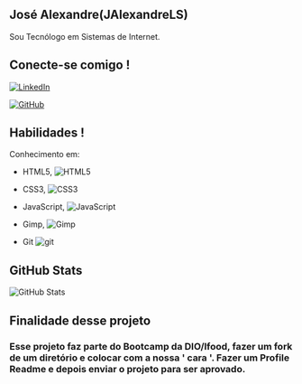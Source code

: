 ## José Alexandre(JAlexandreLS)

Sou Tecnólogo em Sistemas de Internet.

## Conecte-se comigo !

[![LinkedIn](https://img.shields.io/badge/LinkedIn-000?style=for-the-badge&logo=linkedin&logoColor=0E76A8)](https://www.linkedin.com/in/josé-alexandre-l-santos-349a0722/)

[![GitHub](https://img.shields.io/badge/GitHub-100000?style=for-the-badge&logo=github&logoColor=white)](https://github.com/JAlexandreLS)

## Habilidades !

Conhecimento em:

- HTML5, ![HTML5](https://img.shields.io/badge/HTML5-000?style=for-the-badge&logo=html5)
- CSS3, ![CSS3](https://img.shields.io/badge/CSS3-000?style=for-the-badge&logo=css3&logoColor=264CE4)
- JavaScript, ![JavaScript](https://img.shields.io/badge/JavaScript-000?style=for-the-badge&logo=javascript)

- Gimp, ![Gimp](https://img.shields.io/badge/gimp-5C5543?style=for-the-badge&logo=gimp&logoColor=white)
- Git ![git](https://img.shields.io/badge/GIT-E44C30?style=for-the-badge&logo=git&logoColor=white)

## GitHub Stats

![GitHub Stats](https://github-readme-stats.vercel.app/api?username=JAlexandreLS&theme=transparent&bg_color=000&border_color=30A3DC&show_icons=true&icon_color=30A3DC&title_color=E94D5F&text_color=FFF)

## Finalidade desse projeto

### Esse projeto faz parte do Bootcamp da DIO/Ifood, fazer um fork de um diretório e colocar com a nossa ' cara '. Fazer um Profile Readme e depois enviar o projeto para ser aprovado.
